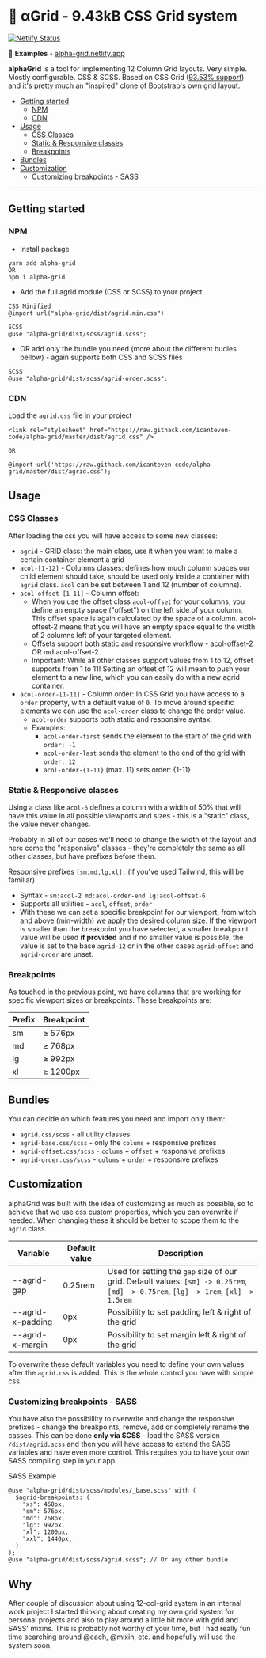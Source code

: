 # 🧱 αGrid - 9.43kB CSS Grid system

[![Netlify Status](https://api.netlify.com/api/v1/badges/d8cddbf0-a67c-4a0d-a6e7-4745500f75ae/deploy-status)](https://app.netlify.com/sites/alpha-grid/deploys) <br/>


📌 **Examples** - [alpha-grid.netlify.app](https://alpha-grid.netlify.app/) <br/>

**alphaGrid** is a tool for implementing 12 Column Grid layouts. Very simple. Mostly configurable. CSS & SCSS. 
Based on CSS Grid ([93.53% support](https://caniuse.com/?search=grid)) and it's pretty much an "inspired" clone of Bootstrap's own grid layout.


- [Getting started](#getting-started)
  - [NPM](#npm)
  - [CDN](#cdn)
- [Usage](#usage)
  - [CSS Classes](#css-classes)
  - [Static & Responsive classes](#static--responsive-classes)
  - [Breakpoints](#breakpoints)
- [Bundles](#bundles)
- [Customization](#customization)
  - [Customizing breakpoints - SASS](#customizing-breakpoints---sass)

------

## Getting started

### NPM
- Install package
```
yarn add alpha-grid
OR 
npm i alpha-grid
```
- Add the full agrid module (CSS or SCSS) to your project

```
CSS Minified
@import url("alpha-grid/dist/agrid.min.css")

SCSS
@use "alpha-grid/dist/scss/agrid.scss";
```
- OR add only the bundle you need (more about the different budles bellow) - again supports both CSS and SCSS files

```
SCSS
@use "alpha-grid/dist/scss/agrid-order.scss";
```

### CDN
Load the `agrid.css` file in your project
```
<link rel="stylesheet" href="https://raw.githack.com/icanteven-code/alpha-grid/master/dist/agrid.css" />

OR

@import url('https://raw.githack.com/icanteven-code/alpha-grid/master/dist/agrid.css');
```

## Usage
### CSS Classes
After loading the css you will have access to some new classes:

- `agrid` - GRID class: the main class, use it when you want to make a certain container element a grid
- `acol-[1-12]` - Columns classes: defines how much column spaces our child element should take, should be used only inside a container with `agrid` class. `acol` can be set between 1 and 12 (number of columns).
- `acol-offset-[1-11]` - Column offset: 
  - When you use the offset class `acol-offset` for your columns, you define an empty space ("offset") on the left side of your column. This offset space is again calculated by the space of a column. acol-offset-2 means that you will have an empty space equal to the width of 2 columns left of your targeted element.
  - Offsets support both static and responsive workflow - acol-offset-2 OR md:acol-offset-2.
  - Important: While all other classes support values from 1 to 12, offset supports from 1 to 11! Setting an offset of 12 will mean to push your element to a new line, which you can easily do with a new agrid container. 
- `acol-order-[1-11]` - Column order: In CSS Grid you have access to a `order` property, with a default value of `0`. To move around specific elements we can use the `acol-order` class to change the order value. 
  - `acol-order` supports both static and responsive syntax. 
  - Examples:
    - `acol-order-first` sends the element to the start of the grid with `order: -1`
    - `acol-order-last` sends the element to the end of the grid with `order: 12`
    - `acol-order-{1-11}` (max. 11) sets order: {1-11}

### Static & Responsive classes
Using a class like `acol-6` defines a column with a width of 50% that will have this value in all possible viewports and sizes - this is a "static" class, the value never changes.

Probably in all of our cases we'll need to change the width of the layout and here come the "responsive" classes - they're completely the same as all other classes, but have prefixes before them.

Responsive prefixes `[sm,md,lg,xl]:`  (if you've used Tailwind, this will be familiar)
  - Syntax - `sm:acol-2 md:acol-order-end lg:acol-offset-6`
  - Supports all utilities - `acol`, `offset`, `order`
  - With these we can set a specific breakpoint for our viewport, from witch and above (min-width) we apply the desired column size. If the viewport is smaller than the breakpoint you have selected, a smaller breakpoint value will be used **if provided** and if no smaller value is possible, the value is set to the base `agrid-12` or in the other cases `agrid-offset` and `agrid-order` are unset.

### Breakpoints
As touched in the previous point, we have columns that are working for specific viewport sizes or breakpoints. These breakpoints are:

| Prefix | Breakpoint |
| ------ | ---------- |
| sm     | ≥ 576px    |
| md     | ≥ 768px    |
| lg     | ≥ 992px    |
| xl     | ≥ 1200px   |

## Bundles
You can decide on which features you need and import only them:
- `agrid.css/scss` - all utility classes
- `agrid-base.css/scss` - only the `colums` + responsive prefixes
- `agrid-offset.css/scss` - `colums` + `offset` + responsive prefixes
- `agrid-order.css/scss` - `colums` + `order` + responsive prefixes

## Customization
alphaGrid was built with the idea of customizing as much as possible, so to achieve that we use css custom properties, which you can overwrite if needed. When changing these it should be better to scope them to the `agrid` class.

| Variable          | Default value | Description                                                                                                                         |
| ----------------- | ------------- | ----------------------------------------------------------------------------------------------------------------------------------- |
| --agrid-gap       | 0.25rem       | Used for setting the `gap` size of our grid. Default values: `[sm] -> 0.25rem`, `[md] -> 0.75rem`, `[lg] -> 1rem`, `[xl] -> 1.5rem` |
| --agrid-x-padding | 0px           | Possibility to set padding left & right of the grid                                                                                 |
| --agrid-x-margin  | 0px           | Possibility to set margin left & right of the grid                                                                                  |

To overwrite these default variables you need to define your own values after the `agrid.css` is added. This is the whole control you have with simple css.

### Customizing breakpoints - SASS
You have also the possibillity to overwrite and change the responsive prefixes - change the breakpoints, remove, add or completely rename the casses. This can be done **only via SCSS** -  load the SASS version `/dist/agrid.scss` and then you will have access to extend the SASS variables and have even more control. This requires you to have your own SASS compiling step in your app.

SASS Example
```
@use "alpha-grid/dist/scss/modules/_base.scss" with (
  $agrid-breakpoints: (
    "xs": 460px,
    "sm": 576px,
    "md": 768px,
    "lg": 992px,
    "xl": 1200px,
    "xxl": 1440px,
  )
);
@use "alpha-grid/dist/scss/agrid.scss"; // Or any other bundle
```

## Why
After couple of discussion about using 12-col-grid system in an internal work project I started thinking about creating my own grid system for personal projects and also to play around a little bit more with grid and SASS' mixins. 
This is probably not worthy of your time, but I had really fun time searching around @each, @mixin, etc. and hopefully will use the system soon. 